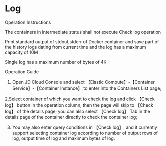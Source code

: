 
# Log

Operation Instructions

The containers in intermediate status shall not execute Check log operation

Print standard output of stdout,stderr of Docker container and save part of the history logs dating from current time and the log has a maximum capacity of 10M

Single log has a maximum number of bytes of 4K

Operation Guide

1. Open JD Cloud Console and select 【Elastic Compute】-【Container Service】-【Container Instance】 to enter into the Containers List page;

2.Select container of which you want to check the log and click 【Check log】 button in the operation column, then the page will skip to 【Check log】 of the details page; you can also select 【Check log】 Tab in the details page of the container directly to check the container log;

3. You may also enter query conditions in 【Check log】, and it currently support selecting container log according to number of output rows of log, output time of log and maximum bytes of log.